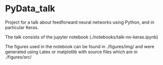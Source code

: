 PyData_talk
==============================

Project for a talk about feedforward neural networks using Python, and in particular Keras.

The talk consists of the jupyter notebook  (./notebooks/talk-nn-keras.ipynb)

The figures used in the notebook can be found in ./figures/img/ and were generated  using Latex or matplotlib with source files which are in ./figures/src/
